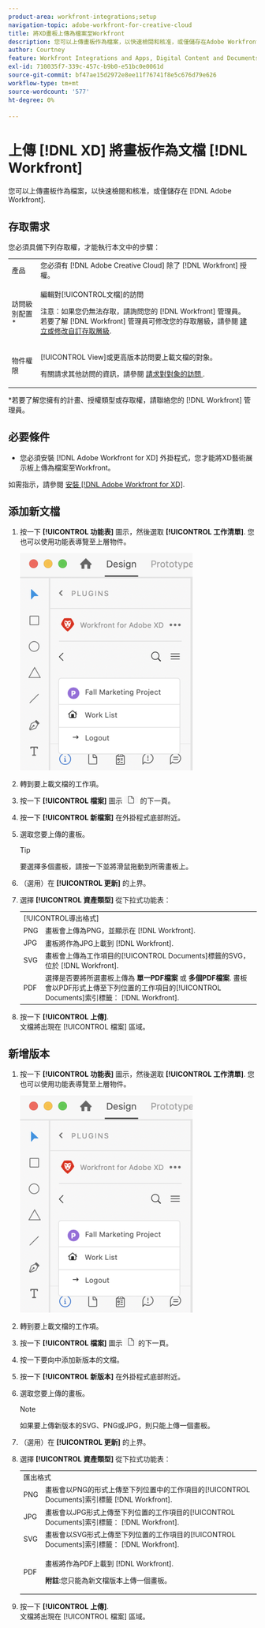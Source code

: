 ```yaml
---
product-area: workfront-integrations;setup
navigation-topic: adobe-workfront-for-creative-cloud
title: 將XD畫板上傳為檔案至Workfront
description: 您可以上傳畫板作為檔案，以快速檢閱和核准，或僅儲存在Adobe Workfront中。
author: Courtney
feature: Workfront Integrations and Apps, Digital Content and Documents
exl-id: 710035f7-339c-457c-b9b0-e51bc0e0061d
source-git-commit: bf47ae15d2972e8ee11f76741f8e5c676d79e626
workflow-type: tm+mt
source-wordcount: '577'
ht-degree: 0%

---
```



# 上傳 [!DNL XD] 將畫板作為文檔 [!DNL Workfront]

您可以上傳畫板作為檔案，以快速檢閱和核准，或僅儲存在 [!DNL Adobe Workfront].

## 存取需求

您必須具備下列存取權，才能執行本文中的步驟：

<table style="table-layout:auto"> 
 <col> 
 <col> 
 <tbody> 
  <tr> 
   <!-- <td role="rowheader">[!DNL Adobe Workfront] plan*</td> 
   <td> <p>[!UICONTROL Pro] or higher</p> </td> 
  </tr> 
  <tr data-mc-conditions=""> 
   <td role="rowheader">[!DNL Adobe Workfront] license*</td> 
   <td> <p>[!UICONTROL Work] or [!UICONTROL Plan]</p> </td> 
  </tr> 
  <tr> -->
   <td role="rowheader">產品</td> 
   <td>您必須有 [!DNL Adobe Creative Cloud] 除了 [!DNL Workfront] 授權。</td> 
  </tr> 
  <tr> 
   <td role="rowheader">訪問級別配置*</td> 
   <td> <p>編輯對[!UICONTROL文檔]的訪問</p> <p>注意：如果您仍無法存取，請詢問您的 [!DNL Workfront] 管理員。 若要了解 [!DNL Workfront] 管理員可修改您的存取層級，請參閱 <a href="../../administration-and-setup/add-users/configure-and-grant-access/create-modify-access-levels.md" class="MCXref xref">建立或修改自訂存取層級</a>.</p> </td> 
  </tr> 
  <tr> 
   <td role="rowheader">物件權限</td> 
   <td> <p>[!UICONTROL View]或更高版本訪問要上載文檔的對象。</p> <p>有關請求其他訪問的資訊，請參閱 <a href="../../workfront-basics/grant-and-request-access-to-objects/request-access.md" class="MCXref xref">請求對對象的訪問 </a>.</p> </td> 
  </tr> 
 </tbody> 
</table>

&#42;若要了解您擁有的計畫、授權類型或存取權，請聯絡您的 [!DNL Workfront] 管理員。

## 必要條件

* 您必須安裝 [!DNL Adobe Workfront for XD] 外掛程式，您才能將XD藝術展示板上傳為檔案至Workfront。

如需指示，請參閱 [安裝 [!DNL Adobe Workfront for XD]](/help/quicksilver/workfront-integrations-and-apps/adobe-workfront-for-creative-cloud/wf-adobe-xd-install.md).

## 添加新文檔

1. 按一下 **[!UICONTROL 功能表]** 圖示，然後選取 **[!UICONTROL 工作清單]**. 您也可以使用功能表導覽至上層物件。

   ![](assets/menu-350x440.png)

1. 轉到要上載文檔的工作項。
1. 按一下 **[!UICONTROL 檔案]** 圖示 ![](assets/documents.png) 的下一頁。

1. 按一下 **[!UICONTROL 新檔案]** 在外掛程式底部附近。
1. 選取您要上傳的畫板。

   >[!TIP]
   >
   >要選擇多個畫板，請按一下並將滑鼠拖動到所需畫板上。
1. （選用）在 **[!UICONTROL 更新]** 的上界。
1. 選擇 **[!UICONTROL 資產類型]** 從下拉式功能表：

   <table style="table-layout:auto">
    <col>
    <col>
    <tbody>
     <tr>
      <td colspan="2" role="rowheader">[!UICONTROL導出格式]</td>
     </tr>
     <tr>
      <td role="rowheader">PNG</td>
      <td>畫板會上傳為PNG，並顯示在 [!DNL Workfront]. </td>
     </tr>
     <tr>
      <td role="rowheader">JPG</td>
      <td>畫板將作為JPG上載到 [!DNL Workfront]. <br></td>
     </tr>
     <tr>
      <td role="rowheader">SVG</td>
      <td>畫板會上傳為工作項目的[!UICONTROL Documents]標籤的SVG，位於 [!DNL Workfront]. </td>
     </tr>
     <tr>
      <td role="rowheader">PDF</td>
      <td>選擇是否要將所選畫板上傳為 <strong>單一PDF檔案</strong> 或 <strong>多個PDF檔案</strong>. 畫板會以PDF形式上傳至下列位置的工作項目的[!UICONTROL Documents]索引標籤： [!DNL Workfront].</td>
     </tr>
    </tbody>
   </table>


1. 按一下 **[!UICONTROL 上傳]**.\
   文檔將出現在 [!UICONTROL 檔案] 區域。

## 新增版本

1. 按一下 **[!UICONTROL 功能表]** 圖示，然後選取 **[!UICONTROL 工作清單]**. 您也可以使用功能表導覽至上層物件。

   ![](assets/menu-350x440.png)

1. 轉到要上載文檔的工作項。
1. 按一下 **[!UICONTROL 檔案]** 圖示 ![](assets/documents.png)的下一頁。

1. 按一下要向中添加新版本的文檔。
1. 按一下 **[!UICONTROL 新版本]** 在外掛程式底部附近。
1. 選取您要上傳的畫板。

   >[!NOTE]
   >
   >如果要上傳新版本的SVG、PNG或JPG，則只能上傳一個畫板。

1. （選用）在 **[!UICONTROL 更新]** 的上界。

1. 選擇 **[!UICONTROL 資產類型]** 從下拉式功能表：

   <table style="table-layout:auto">
    <col>
    <col>
    <tbody>
     <tr>
      <td colspan="2" role="rowheader">匯出格式</td>
     </tr>
     <tr>
      <td role="rowheader">PNG</td>
      <td>畫板會以PNG的形式上傳至下列位置中的工作項目的[!UICONTROL Documents]索引標籤 [!DNL Workfront]. </td>
     </tr>
     <tr>
      <td role="rowheader">JPG</td>
      <td>畫板會以JPG形式上傳至下列位置的工作項目的[!UICONTROL Documents]索引標籤： [!DNL Workfront]. <br></td>
     </tr>
     <tr>
      <td role="rowheader">SVG</td>
      <td>畫板會以SVG形式上傳至下列位置的工作項目的[!UICONTROL Documents]索引標籤： [!DNL Workfront]. </td>
     </tr>
     <tr>
      <td role="rowheader">PDF</td>
      <td><p>畫板將作為PDF上載到 [!DNL Workfront].</p>
      <p><strong>附註</strong>:您只能為新文檔版本上傳一個畫板。</p>
      </td>
     </tr>
    </tbody>
   </table>

1. 按一下 **[!UICONTROL 上傳]**.\
   文檔將出現在 [!UICONTROL 檔案] 區域。
